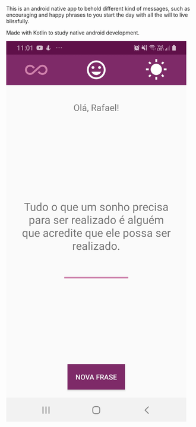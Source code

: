 This is an android native app to behold different kind of messages, such as encouraging and happy phrases to you start the day with all the will to live blissfully.

Made with Kotlin to study native android development.

![alt text](/motivationApp.jpeg/?raw=true)

